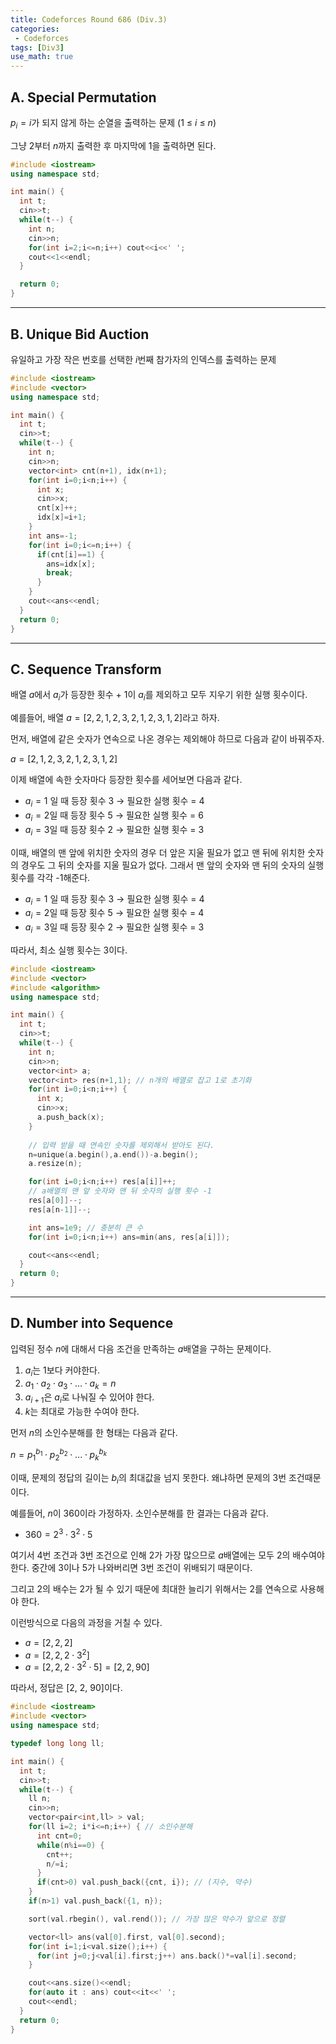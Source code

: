```yaml
---
title: Codeforces Round 686 (Div.3)
categories:
 - Codeforces
tags: [Div3]
use_math: true
---
```

## A. Special Permutation

$p_i=i$가 되지 않게 하는 순열을 출력하는 문제 ($1$ ≤ $i$ ≤ $n$)

그냥 2부터 $n$까지 출력한 후 마지막에 1을 출력하면 된다.
~~~cpp
#include <iostream>
using namespace std;

int main() {
  int t;
  cin>>t;
  while(t--) {
    int n;
    cin>>n;
    for(int i=2;i<=n;i++) cout<<i<<' ';
    cout<<1<<endl;
  }

  return 0;
}
~~~
---

## B. Unique Bid Auction

유일하고 가장 작은 번호를 선택한 $i$번째 참가자의 인덱스를 출력하는 문제
```cpp
#include <iostream>
#include <vector>
using namespace std;

int main() {
  int t;
  cin>>t;
  while(t--) {
    int n;
    cin>>n;
    vector<int> cnt(n+1), idx(n+1);
    for(int i=0;i<n;i++) {
      int x;
      cin>>x;
      cnt[x]++;
      idx[x]=i+1;
    }
    int ans=-1;
    for(int i=0;i<=n;i++) {
      if(cnt[i]==1) {
        ans=idx[x];
        break;
      }
    }
    cout<<ans<<endl;
  }
  return 0;
}
```
---

## C. Sequence Transform

배열 $a$에서 $a_i$가 등장한 횟수 + 1이 $a_i$를 제외하고 모두 지우기 위한 실행 횟수이다.

예를들어, 배열 $a = [2, 2, 1, 2, 3, 2, 1, 2, 3, 1, 2]$라고 하자.

먼저, 배열에 같은 숫자가 연속으로 나온 경우는 제외해야 하므로 다음과 같이 바꿔주자.

$a = [2,1,2,3,2,1,2,3,1,2]$

이제 배열에 속한 숫자마다 등장한 횟수를 세어보면 다음과 같다.

- $a_i=1$ 일 때 등장 횟수 3 → 필요한 실행 횟수 = 4
- $a_i=2$일 때 등장 횟수 5 → 필요한 실행 횟수 = 6
- $a_i=3$일 때 등장 횟수 2 → 필요한 실행 횟수 = 3

이때, 배열의 맨 앞에 위치한 숫자의 경우 더 앞은 지울 필요가 없고 맨 뒤에 위치한 숫자의 경우도 그 뒤의 숫자를 지울 필요가 없다. 그래서 맨 앞의 숫자와 맨 뒤의 숫자의 실행 횟수를 각각 -1해준다.

- $a_i=1$ 일 때 등장 횟수 3 → 필요한 실행 횟수 = 4
- $a_i=2$일 때 등장 횟수 5 → 필요한 실행 횟수 = 4
- $a_i=3$일 때 등장 횟수 2 → 필요한 실행 횟수 = 3

따라서, 최소 실행 횟수는 3이다.
```cpp
#include <iostream>
#include <vector>
#include <algorithm>
using namespace std;

int main() {
  int t;
  cin>>t;
  while(t--) {
    int n;
    cin>>n;
    vector<int> a;
    vector<int> res(n+1,1); // n개의 배열로 잡고 1로 초기화
    for(int i=0;i<n;i++) {
      int x;
      cin>>x;
      a.push_back(x);
    }
	
    // 입력 받을 때 연속인 숫자를 제외해서 받아도 된다.
    n=unique(a.begin(),a.end())-a.begin(); 
    a.resize(n);

    for(int i=0;i<n;i++) res[a[i]]++;
    // a배열의 맨 앞 숫자와 맨 뒤 숫자의 실행 횟수 -1
    res[a[0]]--;
    res[a[n-1]]--;

    int ans=1e9; // 충분히 큰 수
    for(int i=0;i<n;i++) ans=min(ans, res[a[i]]);

    cout<<ans<<endl;
  }
  return 0;
}
```
---

## D. Number into Sequence

입력된 정수 $n$에 대해서 다음 조건을 만족하는 $a$배열을 구하는 문제이다.

1. $a_i$는 1보다 커야한다.
2. $a_1 \cdot a_2 \cdot a_3 \cdot...\cdot a_k=n$
3. $a_{i+1}$은 $a_i$로 나눠질 수 있어야 한다.
4. $k$는 최대로 가능한 수여야 한다.

먼저 $n$의 소인수분해를 한 형태는 다음과 같다.

$n = p_1^{b_1} \cdot p_2^{b_2} \cdot ... \cdot p_k^{b_k}$

이때, 문제의 정답의 길이는 $b_i$의 최대값을 넘지 못한다. 왜냐하면 문제의 3번 조건때문이다.

예를들어, $n$이 360이라 가정하자. 소인수분해를 한 결과는 다음과 같다.

- $360=2^3\cdot3^2\cdot5$

여기서 4번 조건과 3번 조건으로 인해 2가 가장 많으므로 $a$배열에는 모두 2의 배수여야 한다. 중간에 3이나 5가 나와버리면 3번 조건이 위배되기 때문이다.

그리고 2의 배수는 2가 될 수 있기 때문에 최대한 늘리기 위해서는 2를 연속으로 사용해야 한다.

이런방식으로 다음의 과정을 거칠 수 있다.

- $a=[2,2,2]$
- $a=[2,2,2\cdot3^2]$
- $a=[2,2,2\cdot3^2\cdot5]=[2,2,90]$

따라서, 정답은 [2, 2, 90]이다.
```cpp
#include <iostream>
#include <vector>
using namespace std;

typedef long long ll;

int main() {
  int t;
  cin>>t;
  while(t--) {
    ll n;
    cin>>n;
    vector<pair<int,ll> > val;
    for(ll i=2; i*i<=n;i++) { // 소인수분해
      int cnt=0;
      while(n%i==0) {
        cnt++;
        n/=i;
      }
      if(cnt>0) val.push_back({cnt, i}); // (지수, 약수)
    }
    if(n>1) val.push_back({1, n});

    sort(val.rbegin(), val.rend()); // 가장 많은 약수가 앞으로 정렬

    vector<ll> ans(val[0].first, val[0].second);
    for(int i=1;i<val.size();i++) {
      for(int j=0;j<val[i].first;j++) ans.back()*=val[i].second;
    }

    cout<<ans.size()<<endl;
    for(auto it : ans) cout<<it<<' ';
    cout<<endl;
  }
  return 0;
}
```